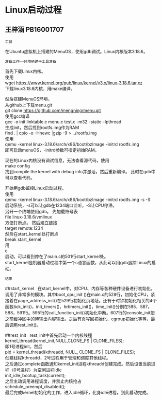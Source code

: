 Linux启动过程
======
王梓涵 PB16001707
-------


    工具

在Ubuntu虚拟机上搭建的MenuOS，使用gdb调试。Linux内核版本3.18.6。


    准备工作——环境搭建于工具准备

首先下载Linux内核。  
使用  
wget https://www.kernel.org/pub/linux/kernel/v3.x/linux-3.18.6.tar.xz  
下载linux3.18.6内核，用make编译。

然后搭建MenuOS环境。  
从github上下载menu.git  
git clone https://github.com/mengning/menu.git  
使用gcc编译  
gcc -o init linktable.c menu.c test.c -m32 -static –lpthread  
生成init，然后找到rootfs.img作为RAM  
find . | cpio -o -Hnewc |gzip -9 > ../rootfs.img  
使用  
qemu -kernel linux-3.18.6/arch/x86/boot/bzImage -initrd rootfs.img  
即可启动menuOS，-initrd参数可指定初始RAM。

现在的Linux内核没有调试信息，无法查看源代码，使用  
make config  
找到compile the kernel with debug info并激活，然后重新编译。
此时在gdb中可以查看代码。

开始用gdb监控Linux启动过程。  
使用  
qemu -kernel linux-3.18.6/arch/x86/boot/bzImage -initrd rootfs.img -s -S  
启动系统，-s可以让gdb在1234端口监听，-S让CPU停滞。  
另开一个终端使用gdb。
先加载符号表  
file linux-3.18.6/vmlinux  
方便打断点。
然后建立链接  
target remote:1234  
然后在start_kernel处打断点  
break start_kernel  
用  
c  
启动，可以看到停在了main.c的501行start_kernel处。  
start_kernel是机器启动过程中第一个c语言函数，从此可以用gdb追踪Linux的启动。  

    结果

##start_kernel  
在start_kernel中，对CPU、内存等各种硬件设备进行初始化，调用了非常多的模块。其中boot_cpu_init ()在main.c的528行，初始化CPU，紧接着在page_address_init()在529行初始化页地址。还有于时钟初始化相关的4个函数tick_init()，init_timers()，hrtimers_init()，time_init()分别在585，587，588，591行。595行的call_function_init()初始化中断。607行的console_init把之前缓冲区中的待输出内容输出。之后有页写回初始化、cgroup初始化等等，最后调用rest_init()。  

##rest_init  
rest_init中首先启动一个内核线程  
kernel_thread(kernel_init,NULL,CLONE_FS | CLONE_FILES);  
即1号进程init，然后  
pid = kernel_thread(kthreadd, NULL, CLONE_FS | CLONE_FILES);  
创建线程kthreadd，2号进程用于管理和调度其他线程。  
之后通过complete函数通知kernel_init进程kthreadd创建完成。然后设置当前进程（0号进程）为空闲进程idle  
init_idle_bootup_task(current);  
之后主动调用进程调度，并禁止内核抢占  
schedule_preempt_disabled();  
最后完成kernel初始化的工作，进入idle循环，化身idle进程，到此启动完成。  
